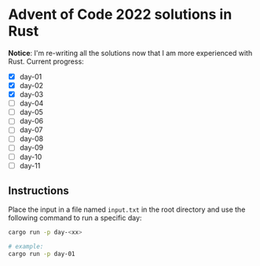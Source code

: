 # Advent of Code 2022 solutions in Rust

**Notice**: I'm re-writing all the solutions now that I am more experienced with Rust. Current progress:

- [x] day-01
- [x] day-02
- [x] day-03
- [ ] day-04
- [ ] day-05
- [ ] day-06
- [ ] day-07
- [ ] day-08
- [ ] day-09
- [ ] day-10
- [ ] day-11

## Instructions

Place the input in a file named `input.txt` in the root directory and use the following command to run a specific day:

```bash
cargo run -p day-<xx>

# example:
cargo run -p day-01
```
